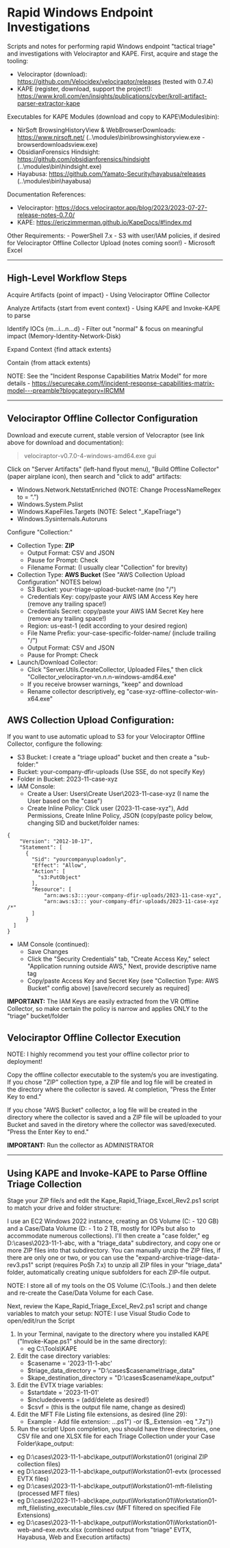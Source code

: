 # Rapid Windows Endpoint Investigations 
Scripts and notes for performing rapid Windows endpoint "tactical triage" and investigations with Velociraptor and KAPE. 
First, acquire and stage the tooling: 
-  Velociraptor (download): https://github.com/Velocidex/velociraptor/releases (tested with 0.7.4)
-  KAPE (register, download, support the project!): https://www.kroll.com/en/insights/publications/cyber/kroll-artifact-parser-extractor-kape

Executables for KAPE Modules (download and copy to KAPE\Modules\bin\):
  -  NirSoft BrowsingHistoryView & WebBrowserDownloads: https://www.nirsoft.net/ (..\modules\bin\browsinghistoryview.exe - browserdownloadsview.exe)
  -  ObsidianForensics Hindsight: https://github.com/obsidianforensics/hindsight (..\modules\bin\hindsight.exe)
  -  Hayabusa: https://github.com/Yamato-Security/hayabusa/releases (..\modules\bin\hayabusa\)

Documentation References:
 - Velociraptor: https://docs.velociraptor.app/blog/2023/2023-07-27-release-notes-0.7.0/
 - KAPE: https://ericzimmerman.github.io/KapeDocs/#!index.md

Other Requirements:
    -  PowerShell 7.x
    -  S3 with user/IAM policies, if desired for Velociraptor Offline Collector Upload (notes coming soon!)
    -  Microsoft Excel
    
---------------
## High-Level Workflow Steps

Acquire Artifacts {point of impact} - Using Velociraptor Offline Collector

Analyze Artifacts {start from event context} - Using KAPE and Invoke-KAPE to parse

Identify IOCs {m...i...n...d} - Filter out "normal" & focus on meaningful impact (Memory-Identity-Network-Disk)

Expand Context {find attack extents}

Contain {from attack extents}


NOTE: See the "Incident Response Capabilities Matrix Model" for more details - https://securecake.com/f/incident-response-capabilities-matrix-model---preamble?blogcategory=IRCMM

----------------

## Velociraptor Offline Collector Configuration
Download and execute current, stable version of Velocraptor (see link above for download and documentation): 
>velociraptor-v0.7.0-4-windows-amd64.exe gui

Click on "Server Artifacts" (left-hand flyout menu), "Build Offline Collector" (paper airplane icon), then search and "click to add" artifacts:
 - Windows.Network.NetstatEnriched (NOTE: Change ProcessNameRegex to = “.”)
 - Windows.System.Pslist
 - Windows.KapeFiles.Targets (NOTE: Select "_KapeTriage")
 - Windows.Sysinternals.Autoruns

Configure "Collection:"
 - Collection Type: **ZIP**
     - Output Format: CSV and JSON
     - Pause for Prompt: Check
     - Filename Format: (I usually clear "Collection" for brevity)
-  Collection Type: **AWS Bucket** (See "AWS Collection Upload Configuration" NOTES below)
   -  S3 Bucket: your-triage-upload-bucket-name (no "/")
   -  Credentials Key: copy/paste your AWS IAM Access Key here (remove any trailing space!)
   -  Credentials Secret: copy/paste your AWS IAM Secret Key here (remove any trailing space!)
   -  Region: us-east-1 (edit according to your desired region)
   -  File Name Prefix: your-case-specific-folder-name/ (include trailing "/")
   -  Output Format: CSV and JSON
   -  Pause for Prompt: Check
-  Launch/Download Collector:
   -  Click "Server.Utils.CreateCollector, Uploaded Files," then click "Collector_velociraptor-vn.n.n-windows-amd64.exe"
   -  If you receive browser warnings, "keep" and download
   -  Rename collector descriptively, eg "case-xyz-offline-collector-win-x64.exe"

## AWS Collection Upload Configuration: 
If you want to use automatic upload to S3 for your Velociraptor Offline Collector, configure the following: 
-  S3 Bucket: I create a "triage upload" bucket and then create a "sub-folder:"
  -  Bucket: your-company-dfir-uploads (Use SSE, do not specify Key)
  -  Folder in Bucket: 2023-11-case-xyz
-  IAM Console:
   -  Create a User: Users\Create User\2023-11-case-xyz (I name the User based on the "case")
   -  Create Inline Policy: Click user (2023-11-case-xyz"), Add Permissions, Create Inline Policy, JSON (copy/paste policy below, changing SID and bucket/folder names:
```
{ 
    "Version": "2012-10-17", 
    "Statement": [ 
      { 
        "Sid": "yourcompanyuploadonly", 
        "Effect": "Allow", 
        "Action": [ 
          "s3:PutObject" 
        ], 
        "Resource": [ 
            "arn:aws:s3:::your-company-dfir-uploads/2023-11-case-xyz", 
            "arn:aws:s3::: your-company-dfir-uploads/2023-11-case-xyz /*" 
        ] 
      } 
  ] 
} 
```
- IAM Console (continued):
  - Save Changes
  - Click the "Security Credentials" tab, "Create Access Key," select "Application running outside AWS," Next, provide descriptive name tag
  - Copy/paste Access Key and Secret Key (see "Collection Type: AWS Bucket" config above) [save/record securely as required]

**IMPORTANT:** The IAM Keys are easily extracted from the VR Offline Collector, so make certain the policy is narrow and applies ONLY to the "triage" bucket/folder

## Velociraptor Offline Collector Execution
NOTE: I highly recommend you test your offline collector prior to deployment!

Copy the offline collector executable to the system/s you are investigating. If you chose "ZIP" collection type, a ZIP file and log file will be created in the directory where the collector is saved. At completion, "Press the Enter Key to end."

If you chose "AWS Bucket" collector, a log file will be created in the directory where the collector is saved and a ZIP file will be uploaded to your Bucket and saved in the diretory where the collector was saved/executed. "Press the Enter Key to end."

**IMPORTANT:** Run the collector as ADMINISTRATOR 

----------------

## Using KAPE and Invoke-KAPE to Parse Offline Triage Collection
Stage your ZIP file/s and edit the Kape_Rapid_Triage_Excel_Rev2.ps1 script to match your drive and folder structure:

I use an EC2 Windows 2022 instance, creating an OS Volume (C: - 120 GB) and a Case/Data Volume (D: - 1 to 2 TB, mostly for IOPs but also to accommodate numerous collections).
I'll then create a "case folder," eg D:\cases\2023-11-1-abc, with a "triage_data" subdirectory, and copy one or more ZIP files into that subdirectory. 
You can manually unzip the ZIP files, if there are only one or two, or you can use the "expand-archive-triage-data-rev3.ps1" script (requires PoSh 7.x) to unzip all ZIP files in your "triage_data" folder, automatically creating unique subfolders for each ZIP-file output. 

NOTE: I store all of my tools on the OS Volume (C:\Tools\..) and then delete and re-create the Case/Data Volume for each Case. 

Next, review the Kape_Rapid_Triage_Excel_Rev2.ps1 script and change variables to match your setup:
NOTE: I use Visual Studio Code to open/edit/run the Script
  1.  In your Terminal, navigate to the directory where you installed KAPE ("Invoke-Kape.ps1" should be in the same directory):
      - eg C:\Tools\KAPE
  2.  Edit the case directory variables:
      - $casename = '2023-11-1-abc'
      - $triage_data_directory = "D:\cases\$casename\triage_data"
      - $kape_destination_directory = "D:\cases\$casename\kape_output"
  3.  Edit the EVTX triage variables:
      - $startdate = '2023-11-01'
      - $includedevents = (add/delete as desired!)
      - $csvf = (this is the output file name, change as desired)
  4.  Edit the MFT File Listing file extensions, as desired (line 29):
      - Example - Add file extension: ...ps1") -or ($_.Extension -eq ".7z")}
  5.  Run the script!
Upon completion, you should have three directories, one CSV file and one XLSX file for each Triage Collection under your Case Folder\kape_output:
-  eg D:\cases\2023-11-1-abc\kape_output\Workstation01 (original ZIP collection files)
-  eg D:\cases\2023-11-1-abc\kape_output\Workstation01-evtx (processed EVTX files)
-  eg D:\cases\2023-11-1-abc\kape_output\Workstation01-mft-filelisting (processed MFT files)
-  eg D:\cases\2023-11-1-abc\kape_output\Workstation01\Workstation01-mft_filelisting_executable_files.csv (MFT filtered on specified File Extensions)
-  eg D:\cases\2023-11-1-abc\kape_output\Workstation01\Workstation01-web-and-exe.evtx.xlsx (combined output from "triage" EVTX, Hayabusa, Web and Execution artifacts)
